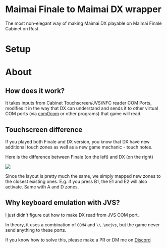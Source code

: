 # Maimai Finale to Maimai DX wrapper

The most non-elegant way of making Maimai DX playable on Maimai Finale Cabinet on Rust.

# Setup


# About


## How does it work?
It takes inputs from Cabinet Touchscreen/JVS/NFC reader COM Ports, modifies it in the way that DX can understand
and sends it to other virtual COM ports (via [com0com]() or other programs) that game will read.
## Touchscreen difference
If you played both Finale and DX version, you know that DX have new additional touch zones as well as a new game mechanic - touch notes.

Here is the difference between Finale (on the left) and DX (on the right) 

![](https://i.imgur.com/w8sUFHy.png)

Since the layout is pretty much the same, we simply mapped new zones to the closest existing ones. 
E.g. if you press B1, the E1 and E2 will also activate.
Same with A and D zones.

## Why keyboard emulation with JVS?

I just didn't figure out how to make DX read from JVS COM port. 

In theory, it uses a combination of `COM4` and `\\.\mxjvs`, but the game never send anything to these ports.

If you know how to solve this, please make a PR or DM me on [Discord](https://discordapp.com/users/161178211596763137)